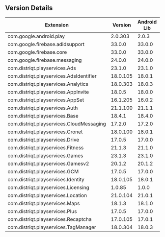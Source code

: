 ## Version Details

| Extension | Version | Android Lib | iOS Lib |
| --- | --- | --- | --- |
| com.google.android.play | 2.0.303 | 2.0.3 |  |
| com.google.firebase.adidsupport | 33.0.0 | 33.0.0 | 10.25.0 |
| com.google.firebase.core | 33.0.0 | 33.0.0 | 10.25.0 |
| com.google.firebase.messaging | 24.0.0 | 24.0.0 | 0.0.0 |
| com.distriqt.playservices.Ads | 23.1.0 | 23.1.0 |  |
| com.distriqt.playservices.AdsIdentifier | 18.0.105 | 18.0.1 |  |
| com.distriqt.playservices.Analytics | 18.0.303 | 18.0.3 |  |
| com.distriqt.playservices.AppInvite | 18.0.5 | 18.0.0 |  |
| com.distriqt.playservices.AppSet | 16.1.205 | 16.0.2 |  |
| com.distriqt.playservices.Auth | 21.1.100 | 21.1.1 |  |
| com.distriqt.playservices.Base | 18.4.1 | 18.4.0 |  |
| com.distriqt.playservices.CloudMessaging | 17.2.0 | 17.2.0 |  |
| com.distriqt.playservices.Cronet | 18.0.100 | 18.0.1 | 0.0.0 |
| com.distriqt.playservices.Drive | 17.0.5 | 17.0.0 |  |
| com.distriqt.playservices.Fitness | 21.1.3 | 21.1.0 |  |
| com.distriqt.playservices.Games | 23.1.3 | 23.1.0 |  |
| com.distriqt.playservices.Gamesv2 | 20.1.2 | 20.1.2 | 0.0.0 |
| com.distriqt.playservices.GCM | 17.0.5 | 17.0.0 |  |
| com.distriqt.playservices.Identity | 18.0.105 | 18.0.1 |  |
| com.distriqt.playservices.Licensing | 1.0.85 | 1.0.0 |  |
| com.distriqt.playservices.Location | 21.0.104 | 21.0.1 |  |
| com.distriqt.playservices.Maps | 18.1.3 | 18.1.0 |  |
| com.distriqt.playservices.Plus | 17.0.5 | 17.0.0 |  |
| com.distriqt.playservices.Recaptcha | 17.0.105 | 17.0.1 |  |
| com.distriqt.playservices.TagManager | 18.0.304 | 18.0.3 |  |
